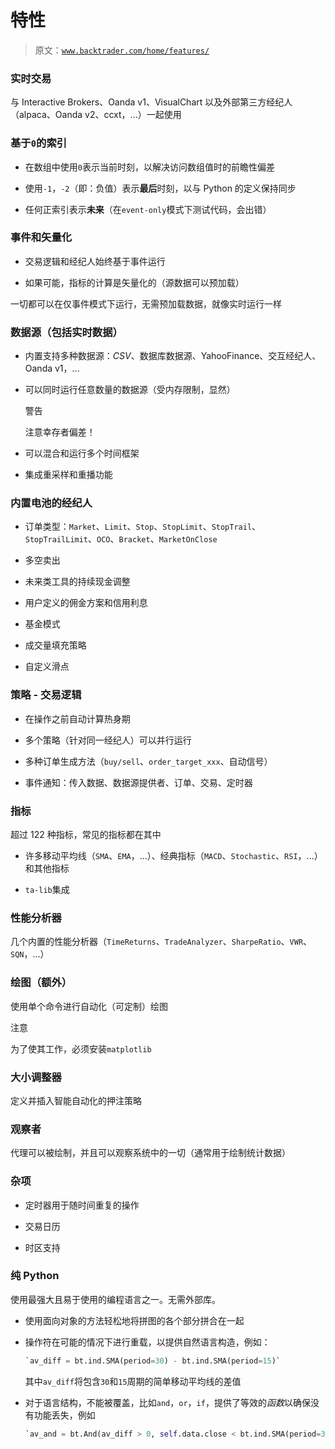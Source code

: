 # 特性

> 原文：[`www.backtrader.com/home/features/`](https://www.backtrader.com/home/features/)

### 实时交易

与 Interactive Brokers、Oanda v1、VisualChart 以及外部第三方经纪人（alpaca、Oanda v2、ccxt，...）一起使用

### 基于`0`的索引

+   在数组中使用`0`表示当前时刻，以解决访问数组值时的前瞻性偏差

+   使用`-1`，`-2`（即：负值）表示**最后**时刻，以与 Python 的定义保持同步

+   任何正索引表示**未来**（在`event-only`模式下测试代码，会出错）

### 事件和矢量化

+   交易逻辑和经纪人始终基于事件运行

+   如果可能，指标的计算是矢量化的（源数据可以预加载）

一切都可以在仅事件模式下运行，无需预加载数据，就像实时运行一样

### 数据源（包括实时数据）

+   内置支持多种数据源：*CSV*、数据库数据源、YahooFinance、交互经纪人、Oanda v1，...

+   可以同时运行任意数量的数据源（受内存限制，显然）

    警告

    注意幸存者偏差！

+   可以混合和运行多个时间框架

+   集成重采样和重播功能

### 内置电池的经纪人

+   订单类型：`Market`、`Limit`、`Stop`、`StopLimit`、`StopTrail`、`StopTrailLimit`、`OCO`、`Bracket`、`MarketOnClose`

+   多空卖出

+   未来类工具的持续现金调整

+   用户定义的佣金方案和信用利息

+   基金模式

+   成交量填充策略

+   自定义滑点

### 策略 - 交易逻辑

+   在操作之前自动计算热身期

+   多个策略（针对同一经纪人）可以并行运行

+   多种订单生成方法（`buy/sell`、`order_target_xxx`、自动信号）

+   事件通知：传入数据、数据源提供者、订单、交易、定时器

### 指标

超过 122 种指标，常见的指标都在其中

+   许多移动平均线（`SMA`、`EMA`，...）、经典指标（`MACD`、`Stochastic`、`RSI`，...）和其他指标

+   `ta-lib`集成

### 性能分析器

几个内置的性能分析器（`TimeReturns`、`TradeAnalyzer`、`SharpeRatio`、`VWR`、`SQN`，...）

### 绘图（额外）

使用单个命令进行自动化（可定制）绘图

注意

为了使其工作，必须安装`matplotlib`

### 大小调整器

定义并插入智能自动化的押注策略

### 观察者

代理可以被绘制，并且可以观察系统中的一切（通常用于绘制统计数据）

### 杂项

+   定时器用于随时间重复的操作

+   交易日历

+   时区支持

### 纯 Python

使用最强大且易于使用的编程语言之一。无需外部库。

+   使用面向对象的方法轻松地将拼图的各个部分拼合在一起

+   操作符在可能的情况下进行重载，以提供自然语言构造，例如：

    ```py
    `av_diff = bt.ind.SMA(period=30) - bt.ind.SMA(period=15)` 
    ```

    其中`av_diff`将包含`30`和`15`周期的简单移动平均线的差值

+   对于语言结构，不能被覆盖，比如`and`，`or`，`if`，提供了等效的*函数*以确保没有功能丢失，例如

    ```py
    `av_and = bt.And(av_diff > 0, self.data.close < bt.ind.SMA(period=30))` 
    ```
